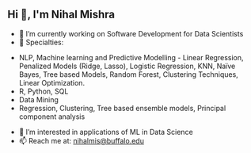 ## Hi 👋, I'm Nihal Mishra


- 🔭  I’m currently working on Software Development for Data Scientists
- 🌱 Specialties:
+ NLP, Machine learning and Predictive Modelling - Linear Regression, Penalized Models (Ridge, Lasso), Logistic 
 Regression, KNN, Naïve Bayes, Tree based Models, Random Forest, Clustering Techniques, Linear 
 Optimization.
+ R, Python, SQL
+ Data Mining
+ Regression, Clustering, Tree based ensemble models, Principal component analysis

- 👯 I’m interested in applications of ML in Data Science
- 📫 Reach me at: nihalmis@buffalo.edu


